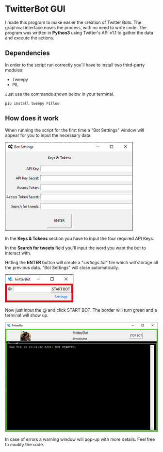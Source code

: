 # TwitterBot GUI

I made this program to make easier the creation of Twitter Bots. The graphical interface eases the process, with no need to write code.
The program was written in **Python3** using Twitter's API v1.1 to gather the data and execute the actions.


## Dependencies
In order to the script run correctly you'll have to install two third-party modules:
- Tweepy
- PIL

Just use the commands shown below in your terminal.
```
pip install tweepy Pillow
```

## How does it work

When running the script for the first time a "Bot Settings" window will appear for you to input the necessary data.

![Settings](./img/settings.png "Bot Settings window.")

In the **Keys & Tokens** section you have to input the four required API Keys.

In the **Search for tweets** field you'll input the word you want the bot to interact with.

Hitting the **ENTER** button will create a "_settings.txt_" file which will storage all the previous data. "Bot Settings" will close automatically.

![BotGUI](./img/gui.png "TwitterBot window.")

Now just input the @ and click START BOT. The border will turn green and a terminal will show up.

![BotGUI working](./img/working.png "Working bot.")

In case of errors a warning window will pop-up with more details. Feel free to modify the code.